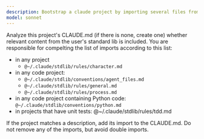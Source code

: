 ```yaml
---
description: Bootstrap a claude project by importing several files from my stdlib.
model: sonnet
---
```


Analyze this project's CLAUDE.md (if there is none, create one) whether
relevant content from the user's standard lib is included. You are responsible
for compelting the list of imports according to this list:
- in any project
    - `@~/.claude/stdlib/rules/character.md`
- in any code project:
    - `@~/.claude/stdlib/conventions/agent_files.md`
    - `@~/.claude/stdlib/rules/general.md`
    - `@~/.claude/stdlib/rules/process.md`
- in any code project containing Python code: `@~/.claude/stdlib/conventions/python.md` 
- in projects that have unit tests: @~/.claude/stdlib/rules/tdd.md

If the project matches a description, add its import to the CLAUDE.md. Do not
remove any of the imports, but avoid double imports.